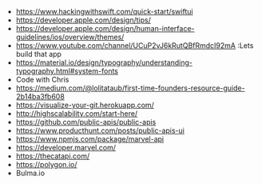 - https://www.hackingwithswift.com/quick-start/swiftui
- https://developer.apple.com/design/tips/
- https://developer.apple.com/design/human-interface-guidelines/ios/overview/themes/
- https://www.youtube.com/channel/UCuP2vJ6kRutQBfRmdcI92mA :Lets build that app
- https://material.io/design/typography/understanding-typography.html#system-fonts
- Code with Chris
- https://medium.com/@lolitataub/first-time-founders-resource-guide-2b14ba3fb608
- https://visualize-your-git.herokuapp.com/
- http://highscalability.com/start-here/
- https://github.com/public-apis/public-apis
- https://www.producthunt.com/posts/public-apis-ui
- https://www.npmjs.com/package/marvel-api
- https://developer.marvel.com/
- https://thecatapi.com/
- https://polygon.io/
- Bulma.io
